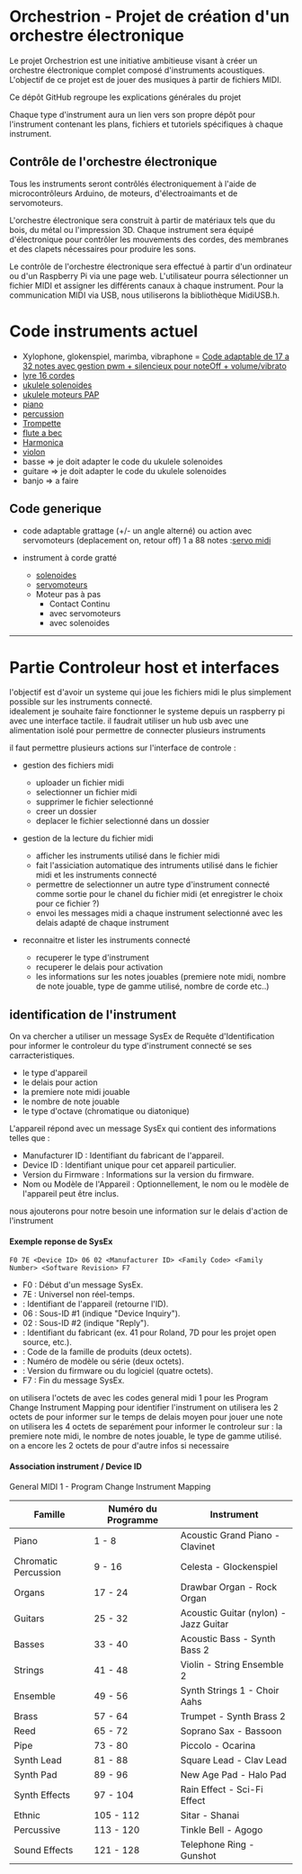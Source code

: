 # Orchestrion - Projet de création d'un orchestre électronique

Le projet Orchestrion est une initiative ambitieuse visant à créer un orchestre électronique complet composé d'instruments acoustiques. L'objectif de ce projet est de jouer des musiques à partir de fichiers MIDI.

Ce dépôt GitHub regroupe les explications générales du projet

Chaque type d'instrument aura un lien vers son propre dépôt pour l'instrument contenant les plans, fichiers et tutoriels spécifiques à chaque instrument.

## Contrôle de l'orchestre électronique

Tous les instruments seront contrôlés électroniquement à l'aide de microcontrôleurs Arduino, de moteurs, d'électroaimants et de servomoteurs.

L'orchestre électronique sera construit à partir de matériaux tels que du bois, du métal ou l'impression 3D. Chaque instrument sera équipé d'électronique pour contrôler les mouvements des cordes, des membranes et des clapets nécessaires pour produire les sons.

Le contrôle de l'orchestre électronique sera effectué à partir d'un ordinateur ou d'un Raspberry Pi via une page web. L'utilisateur pourra sélectionner un fichier MIDI et assigner les différents canaux à chaque instrument. Pour la communication MIDI via USB, nous utiliserons la bibliothèque MidiUSB.h.

# Code instruments actuel

- Xylophone, glokenspiel, marimba, vibraphone = [Code adaptable de 17 a 32 notes avec gestion pwm + silencieux pour noteOff + volume/vibrato](https://github.com/glloq/Orchestrion-Xylophone)
- [lyre 16 cordes](https://github.com/glloq/16-cords-lyre-midi)
- [ukulele solenoides](https://github.com/glloq/Orchestrion_ukulele)
- [ukulele moteurs PAP](https://github.com/glloq/ukulele_stepper_motor)
- [piano](https://github.com/glloq/Orchestrion_Piano)
- [percussion](https://github.com/glloq/MidiPercussion)
- [Trompette](https://github.com/glloq/Orchestrion_trumpet) 
- [flute a bec](https://github.com/glloq/servo-flute)
- [Harmonica](https://github.com/glloq/harmonica_Midi)
- [violon](https://github.com/glloq/violano-virtuoso)
- basse => je doit adapter le code du ukulele solenoides
- guitare => je doit adapter le code du ukulele solenoides
- banjo => a faire 

## Code generique

- code adaptable grattage (+/- un angle alterné) ou action avec servomoteurs (deplacement on, retour off) 1 a 88 notes :[servo midi](https://github.com/glloq/servo-midi-music)

- instrument à corde gratté
  - [solenoides](https://github.com/glloq/Orchestrion_Plucked_Strings_Solenoids/tree/main)
  - [servomoteurs](https://github.com/glloq/Orchestrion_Plucked_Strings_Servomotors/tree/main)
  - Moteur pas à pas
    - Contact Continu
    - avec servomoteurs
    - avec solenoides



-------------------------------------------------------

# Partie Controleur host et interfaces 

l'objectif est d'avoir un systeme qui joue les fichiers midi le plus simplement possible sur les instruments connecté.  
idealement je souhaite faire fonctionner le systeme depuis un raspberry pi avec une interface tactile.
il faudrait utiliser un hub usb avec une alimentation isolé pour permettre de connecter plusieurs instruments 



il faut permettre plusieurs actions sur l'interface de controle :

- gestion des fichiers midi
  - uploader un fichier midi
  - selectionner un fichier midi
  - supprimer le fichier selectionné
  - creer un dossier
  - deplacer le fichier selectionné dans un dossier
    
- gestion de la lecture du fichier midi 
  - afficher les instruments utilisé dans le fichier midi
  - fait l'assiciation automatique des intruments utilisé dans le fichier midi et les instruments connecté
  - permettre de selectionner un autre type d'instrument connecté comme sortie pour le chanel du fichier midi (et enregistrer le choix pour ce fichier ?)
  - envoi les messages midi a chaque instrument selectionné avec les delais adapté de chaque instrument

- reconnaitre et lister les instruments connecté
  - recuperer le type d'instrument
  - recuperer le delais pour activation
  - les informations sur les notes jouables (premiere note midi, nombre de note jouable, type de gamme utilisé, nombre de corde etc..)


## identification de l'instrument

On va chercher a utiliser un message SysEx de Requête d'Identification pour informer le controleur du type d'instrument connecté se ses carracteristiques.
- le type d'appareil
- le delais pour action
- la premiere note midi jouable 
- le nombre de note jouable
- le type d'octave (chromatique ou diatonique)
  

L'appareil répond avec un message SysEx qui contient des informations telles que :
- Manufacturer ID : Identifiant du fabricant de l'appareil.
- Device ID : Identifiant unique pour cet appareil particulier.
- Version du Firmware : Informations sur la version du firmware.
- Nom ou Modèle de l'Appareil : Optionnellement, le nom ou le modèle de l'appareil peut être inclus.
  
nous ajouterons pour notre besoin une information sur le delais d'action de l'instrument

#### Exemple reponse de SysEx
``` 
F0 7E <Device ID> 06 02 <Manufacturer ID> <Family Code> <Family Number> <Software Revision> F7
```
- F0 : Début d'un message SysEx.
- 7E : Universel non réel-temps.
- <Device ID> : Identifiant de l'appareil (retourne l'ID).
- 06 : Sous-ID #1 (indique "Device Inquiry").
- 02 : Sous-ID #2 (indique "Reply").
- <Manufacturer ID> : Identifiant du fabricant (ex. 41 pour Roland, 7D pour les projet open source, etc.).
- <Family Code> : Code de la famille de produits (deux octets).
- <Family Number> : Numéro de modèle ou série (deux octets).
- <Software Revision> : Version du firmware ou du logiciel (quatre octets).
- F7 : Fin du message SysEx.

on utilisera l'octets de <Device ID> avec les codes general midi 1 pour les Program Change Instrument Mapping pour identifier l'instrument
on utilisera les 2 octets de <Family Number> pour informer sur le temps de delais moyen pour jouer une note
on utilisera les 4 octets de <Software Revision> separément pour informer le controleur sur : la premiere note midi, le nombre de notes jouable, le type de gamme utilisé.
on a encore les 2 octets de <Family Code> pour d'autre infos si necessaire

#### Association instrument / Device ID 
General MIDI 1 - Program Change Instrument Mapping

| Famille                 | Numéro du Programme | Instrument                      |
|-------------------------|---------------------|----------------------------------|
| Piano                   | 1 - 8               | Acoustic Grand Piano - Clavinet  |
| Chromatic Percussion     | 9 - 16              | Celesta - Glockenspiel           |
| Organs                  | 17 - 24             | Drawbar Organ - Rock Organ       |
| Guitars                 | 25 - 32             | Acoustic Guitar (nylon) - Jazz Guitar |
| Basses                  | 33 - 40             | Acoustic Bass - Synth Bass 2     |
| Strings                 | 41 - 48             | Violin - String Ensemble 2       |
| Ensemble                | 49 - 56             | Synth Strings 1 - Choir Aahs     |
| Brass                   | 57 - 64             | Trumpet - Synth Brass 2          |
| Reed                    | 65 - 72             | Soprano Sax - Bassoon            |
| Pipe                    | 73 - 80             | Piccolo - Ocarina               |
| Synth Lead              | 81 - 88             | Square Lead - Clav Lead          |
| Synth Pad               | 89 - 96             | New Age Pad - Halo Pad           |
| Synth Effects           | 97 - 104            | Rain Effect - Sci-Fi Effect      |
| Ethnic                  | 105 - 112           | Sitar - Shanai                  |
| Percussive              | 113 - 120           | Tinkle Bell - Agogo             |
| Sound Effects           | 121 - 128           | Telephone Ring - Gunshot        |






  
